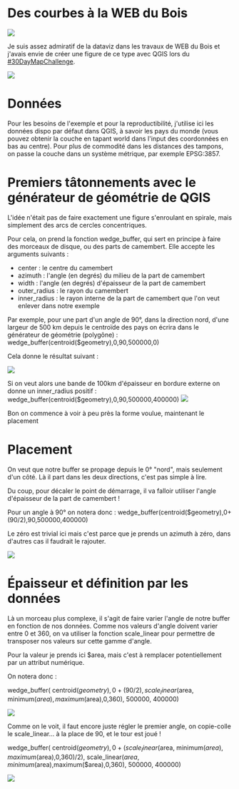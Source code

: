 # Des courbes à la WEB du Bois

![](https://david.frigge.nz/30DayMapChallenge2020/maps/lacxrx_20.jpg)

Je suis assez admiratif de la dataviz dans les travaux de WEB du Bois et j'avais envie de créer une figure de ce type avec QGIS lors du [#30DayMapChallenge](https://twitter.com/search?q=%2330DayMapChallenge&src=typeahead_click).


![](https://images-na.ssl-images-amazon.com/images/I/41GMSpOgPbL._AC_UL600_SR429,600_.jpg)

# Données

Pour les besoins de l'exemple et pour la reproductibilité, j'utilise ici les données dispo par défaut dans QGIS, à savoir les pays du monde (vous pouvez obtenir la couche en tapant world dans l'input des coordonnées en bas au centre).
Pour plus de commodité dans les distances des tampons, on passe la couche dans un système métrique, par exemple EPSG:3857.

# Premiers tâtonnements avec le générateur de géométrie de QGIS

L'idée n'était pas de faire exactement une figure s'enroulant en spirale, mais simplement des arcs de cercles concentriques.

Pour cela, on prend la fonction wedge_buffer, qui sert en principe à faire des morceaux de disque, ou des parts de camembert. Elle accepte les arguments suivants :
- center : le centre du camembert 
- azimuth : l'angle (en degrés) du milieu de la part de camembert
- width : l'angle (en degrés) d'épaisseur de la part de camembert
- outer_radius : le rayon du camembert
- inner_radius : le rayon interne de la part de camembert que l'on veut enlever dans notre exemple

Par exemple, pour une part d'un angle de 90°, dans la direction nord, d'une largeur de 500 km depuis le centroïde des pays on écrira dans le générateur de géométrie (polygône) :
wedge_buffer(centroid($geometry),0,90,500000,0)

Cela donne le résultat suivant : 

![](https://i.imgur.com/Tn0wQ6H.png)

Si on veut alors une bande de 100km d'épaisseur en bordure externe on donne un inner_radius positif : 
wedge_buffer(centroid($geometry),0,90,500000,400000)
![](https://i.imgur.com/ijtqVJZ.png)

Bon on commence à voir à peu près la forme voulue, maintenant le placement

# Placement

On veut que notre buffer se propage depuis le 0° "nord", mais seulement d'un côté. Là il part dans les deux directions, c'est pas simple à lire.

Du coup, pour décaler le point de démarrage, il va falloir utiliser l'angle d'épaisseur de la part de camembert ! 

Pour un angle à 90° on notera donc : wedge_buffer(centroid($geometry),0+(90/2),90,500000,400000)

Le zéro est trivial ici mais c'est parce que je prends un  azimuth à zéro, dans d'autres cas il faudrait le rajouter.

![](https://i.imgur.com/jWIUIyH.png)

# Épaisseur et définition par les données

Là un morceau plus complexe, il s'agit de faire varier l'angle de notre buffer en fonction de nos données.
Comme nos valeurs d'angle doivent varier entre 0 et 360, on va utiliser la fonction scale_linear pour permettre de transposer nos valeurs sur cette gamme d'angle.

Pour la valeur je prends ici $area, mais c'est à remplacer potentiellement par un attribut numérique.

On notera donc :

wedge_buffer(
centroid($geometry),
0+(90/2),
scale_linear($area, minimum($area),maximum($area),0,360),
500000,
400000)


![](https://i.imgur.com/YD8iGC7.png)

Comme on le voit, il faut encore juste régler le premier angle, on copie-colle le scale_linear... à la place de 90, et le tour est joué !

wedge_buffer(
centroid($geometry),
0+(scale_linear($area, minimum($area),maximum($area),0,360)/2),
scale_linear($area, minimum($area),maximum($area),0,360),
500000,
400000)

![](https://i.imgur.com/cdXCtLE.png)




